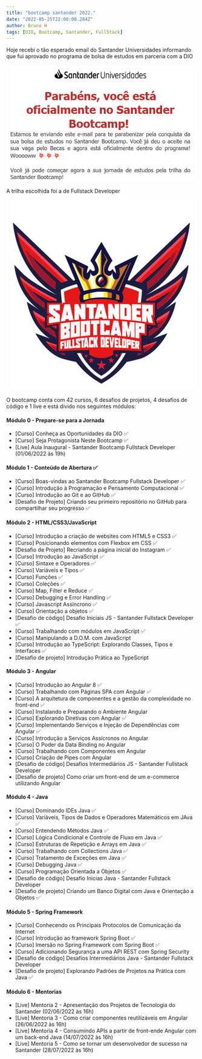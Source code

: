 ```yaml
---
title: "bootcamp santander 2022."
date: "2022-05-25T22:00:00.284Z"
author: Bruno H
tags: [DIO, Bootcamp, Santander, FullStack]
---
```

Hoje recebi o tão esperado email do Santander Universidades informando que fui aprovado no programa de bolsa de estudos em parceria com a DIO

![Parabéns](./assets/parabens.png)

A trilha escolhida foi a de Fullstack Developer

![Parabéns](./assets/emblema.png)

O bootcamp conta com 42 cursos, 6 desafios de projetos, 4 desafios de código e 1 live e está divido nos seguintes módulos:

#### Módulo 0 - Prepare-se para a Jornada

- [Curso] Conheça as Oportunidades da DIO ✅
- [Curso] Seja Protagonista Neste Bootcamp ✅
- [Live] Aula Inaugural - Santander Bootcamp Fullstack Developer (01/06/2022 às 19h)

#### Módulo 1 - Conteúdo de Abertura ✅

- [Curso] Boas-vindas ao Santander Bootcamp Fullstack Developer ✅
- [Curso] Introdução à Programação e Pensamento Computacional ✅
- [Curso] Introdução ao Git e ao GitHub ✅
- [Desafio de Projeto] Criando seu primeiro repositório no GitHub para compartilhar seu progresso ✅

#### Módulo 2 - HTML/CSS3/JavaScript

- [Curso] Introdução a criação de websites com HTML5 e CSS3 ✅
- [Curso] Posicionando elementos com Flexbox em CSS ✅
- [Desafio de Projeto] Recriando a página inicial do Instagram ✅
- [Curso] Introdução ao JavaScript ✅
- [Curso] Sintaxe e Operadores ✅
- [Curso] Variáveis e Tipos ✅
- [Curso] Funções ✅
- [Curso] Coleções ✅
- [Curso] Map, Filter e Reduce ✅
- [Curso] Debugging e Error Handling ✅
- [Curso] Javascript Assíncrono ✅
- [Curso] Orientação a objetos ✅
- [Desafio de código] Desafio Iniciais JS - Santander Fullstack Developer ✅
- [Curso] Trabalhando com módulos em JavaScript ✅
- [Curso] Manipulando a D.O.M. com JavaScript
- [Curso] Introdução ao TypeScript: Explorando Classes, Tipos e Interfaces ✅
- [Desafio de projeto] Introdução Prática ao TypeScript

#### Módulo 3 - Angular

- [Curso] Introdução ao Angular 8 ✅
- [Curso] Trabalhando com Páginas SPA com Angular ✅
- [Curso] A arquitetura de componentes e a gestão da complexidade no front-end ✅
- [Curso] Instalando e Preparando o Ambiente Angular
- [Curso] Explorando Diretivas com Angular ✅
- [Curso] Implementando Serviços e Injeção de Dependências com Angular ✅
- [Curso] Introdução a Serviços Assícronos no Angular
- [Curso] O Poder da Data Binding no Angular
- [Curso] Trabalhando com Componentes em Angular
- [Curso] Criação de Pipes com Angular
- [Desafio de código] Desafios Intermediários JS - Santander Fullstack Developer
- [Desafio de projeto] Como criar um front-end de um e-commerce utilizando Angular

#### Módulo 4 - Java

- [Curso] Dominando IDEs Java ✅
- [Curso] Variáveis, Tipos de Dados e Operadores Matemáticos em JAva ✅
- [Curso] Entendendo Métodos Java ✅
- [Curso] Lógica Condicional e Controle de Fluxo em Java ✅
- [Curso] Estruturas de Repetição e Arrays em Java ✅
- [Curso] Trabalhando com Collections Java ✅
- [Curso] Tratamento de Exceções em Java ✅
- [Curso] Debugging Java ✅
- [Curso] Programação Orientada a Objetos ✅
- [Desafio de código] Desafio Inicias Java - Santander Fullstack Developer
- [Desafio de projeto] Criando um Banco Digital com Java e Orientação a Objetos ✅

#### Módulo 5 - Spring Framework

- [Curso] Conhecendo os Principais Protocolos de Comunicação da Internet
- [Curso] Introdução ao framework Spring Boot ✅
- [Curso] Imersão no Spring Framework com Spring Boot ✅
- [Curso] Adicionando Segurança a uma API REST com Spring Security
- [Desafio de código] Desafios Intermediários Java - Santander Fullstack Developer
- [Desafio de projeto] Explorando Padrões de Projetos na Prática com Java ✅

#### Módulo 6 - Mentorias

- [Live] Mentoria 2 - Apresentação dos Projetos de Tecnologia do Santander (02/06/2022 às 16h)
- [Live] Mentoria 3 - Como criar componentes reutilizáveis em Angular (26/06/2022 às 16h)
- [Live] Mentoria 4 - Consumindo APIs a partir de front-ende Angular com um back-end Java (14/07/2022 às 16h)
- [Live] Mentoria 5 - Como se tornar um desenvolvedor de sucesso na Santander (28/07/2022 às 16h)
